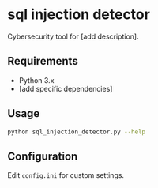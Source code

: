 # sql injection detector
Cybersecurity tool for [add description].

## Requirements
- Python 3.x
- [add specific dependencies]

## Usage
```bash
python sql_injection_detector.py --help
```

## Configuration
Edit `config.ini` for custom settings.
